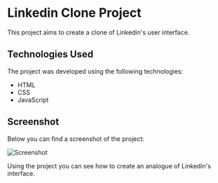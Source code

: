 # Linkedin Clone Project

This project aims to create a clone of Linkedin's user interface.

## Technologies Used

The project was developed using the following technologies:

- HTML
- CSS
- JavaScript

## Screenshot

Below you can find a screenshot of the project:

![Screenshot](ekran.gif)

Using the project you can see how to create an analogue of Linkedin's interface.